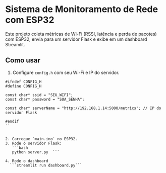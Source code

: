 # Sistema de Monitoramento de Rede com ESP32

Este projeto coleta métricas de Wi-Fi (RSSI, latência e perda de pacotes) com ESP32, envia para um servidor Flask e exibe em um dashboard Streamlit.

## Como usar

1. Configure `config.h` com seu Wi-Fi e IP do servidor.

```
#ifndef CONFIG_H
#define CONFIG_H

const char* ssid = "SEU_WIFI";
const char* password = "SUA_SENHA";

const char* serverName = "http://192.168.1.14:5000/metrics"; // IP do servidor Flask

#endif
``


2. Carregue `main.ino` no ESP32.
3. Rode o servidor Flask:
   ```bash
   python server.py  ```

4. Rode o dashboard
  ```streamlit run dashboard.py```

